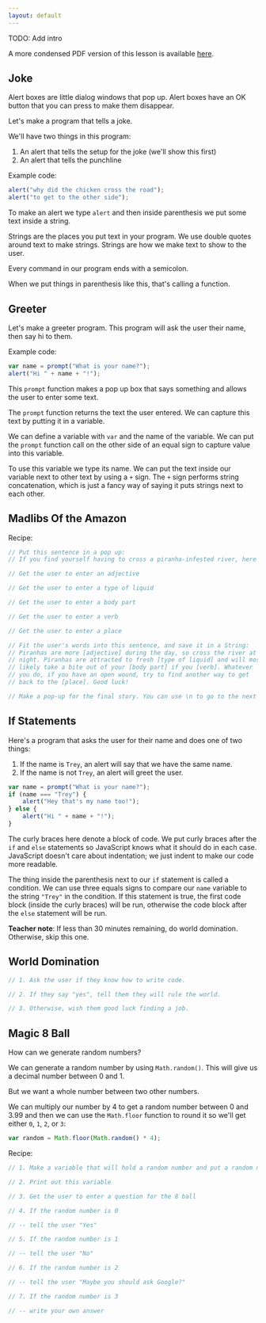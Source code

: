 ```yaml
---
layout: default
---
```


TODO: Add intro

A more condensed PDF version of this lesson is available [here](https://www.dropbox.com/s/dv9w4oz7e42rk4a/Hour%20of%20Code%20San%20Diego%20%28Adults%29.pdf?dl=0).

Joke
----

Alert boxes are little dialog windows that pop up.  Alert boxes have an OK button that you can press to make them disappear.

Let's make a program that tells a joke.

We'll have two things in this program:

1. An alert that tells the setup for the joke (we'll show this first)
2. An alert that tells the punchline

Example code:

```js
alert("why did the chicken cross the road");
alert("to get to the other side");
```

To make an alert we type `alert` and then inside parenthesis we put some text inside a string.

Strings are the places you put text in your program.  We use double quotes around text to make strings.  Strings are how we make text to show to the user.

Every command in our program ends with a semicolon.

When we put things in parenthesis like this, that's calling a function.


Greeter
-------

Let's make a greeter program. This program will ask the user their name, then say hi to them.

Example code:

```js
var name = prompt("What is your name?");
alert("Hi " + name + "!");
```

This `prompt` function makes a pop up box that says something and allows the user to enter some text.

The `prompt` function returns the text the user entered.  We can capture this text by putting it in a variable.

We can define a variable with `var` and the name of the variable.  We can put the `prompt` function call on the other side of an equal sign to capture value into this variable.

To use this variable we type its name.  We can put the text inside our variable next to other text by using a `+` sign.  The `+` sign performs string concatenation, which is just a fancy way of saying it puts strings next to each other.


Madlibs Of the Amazon
---------------------

Recipe:

```js
// Put this sentence in a pop up:
// If you find yourself having to cross a piranha-infested river, here's how to do it...

// Get the user to enter an adjective

// Get the user to enter a type of liquid

// Get the user to enter a body part

// Get the user to enter a verb

// Get the user to enter a place

// Fit the user's words into this sentence, and save it in a String:
// Piranhas are more [adjective] during the day, so cross the river at
// night. Piranhas are attracted to fresh [type of liquid] and will most
// likely take a bite out of your [body part] if you [verb]. Whatever
// you do, if you have an open wound, try to find another way to get
// back to the [place]. Good luck!

// Make a pop-up for the final story. You can use \n to go to the next line.

```


If Statements
----------------


Here's a program that asks the user for their name and does one of two things:

1. If the name is `Trey`, an alert will say that we have the same name.
2. If the name is not `Trey`, an alert will greet the user.

```js
var name = prompt("What is your name?");
if (name === "Trey") {
    alert("Hey that's my name too!");
} else {
    alert("Hi " + name + "!");
}
```

The curly braces here denote a block of code.  We put curly braces after the `if` and `else` statements so JavaScript knows what it should do in each case.  JavaScript doesn't care about indentation; we just indent to make our code more readable.

The thing inside the parenthesis next to our `if` statement is called a condition. We can use three equals signs to compare our `name` variable to the string `"Trey"` in the condition.  If this statement is true, the first code block (inside the curly braces) will be run, otherwise the code block after the `else` statement will be run.

**Teacher note**: If less than 30 minutes remaining, do world domination. Otherwise, skip this one.

World Domination
----------------

```js
// 1. Ask the user if they know how to write code.

// 2. If they say "yes", tell them they will rule the world.

// 3. Otherwise, wish them good luck finding a job.
```


Magic 8 Ball
------------

How can we generate random numbers?

We can generate a random number by using `Math.random()`.  This will give us a decimal number between 0 and 1.

But we want a whole number between two other numbers.

We can multiply our number by 4 to get a random number between 0 and 3.99 and then we can use the `Math.floor` function to round it so we'll get either `0`, `1`, `2`, or `3`:

```js
var random = Math.floor(Math.random() * 4);
```

Recipe:

```js
// 1. Make a variable that will hold a random number and put a random number into this variable using "Math.floor(Math.random() * 4);"

// 2. Print out this variable

// 3. Get the user to enter a question for the 8 ball

// 4. If the random number is 0

// -- tell the user "Yes"

// 5. If the random number is 1

// -- tell the user "No"

// 6. If the random number is 2

// -- tell the user "Maybe you should ask Google?"

// 7. If the random number is 3

// -- write your own answer
```
